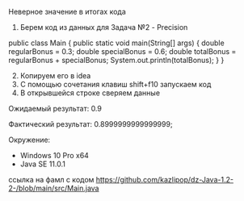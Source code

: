 Неверное значение в итогах кода

1) Берем код из данных для Задача №2 - Precision

public class Main {
  public static void main(String[] args) {
    double regularBonus = 0.3;
    double specialBonus = 0.6;
    double totalBonus = regularBonus + specialBonus;
    System.out.println(totalBonus);
  }
}

2) Копируем его в idea
3) C помощью сочетания клавиш shift+f10 запускаем код
4) В открывшейся строке сверяем данные

Ожидаемый результат: 0.9

Фактический результат:  0.8999999999999999;

Окружение:
* Windows 10 Pro x64
* Java SE 11.0.1

ссылка на фамл с кодом https://github.com/kazlipop/dz-Java-1.2-2-/blob/main/src/Main.java
